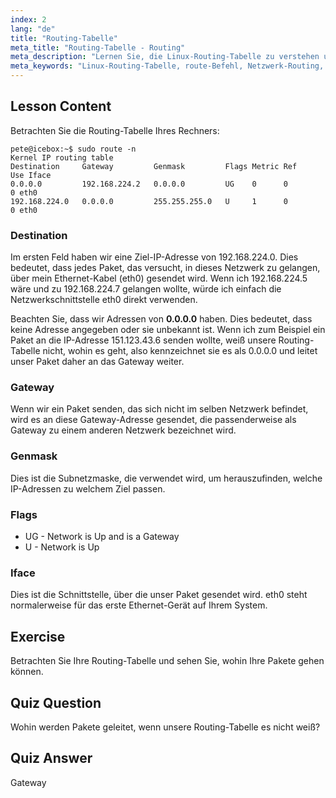 ```yaml
---
index: 2
lang: "de"
title: "Routing-Tabelle"
meta_title: "Routing-Tabelle - Routing"
meta_description: "Lernen Sie, die Linux-Routing-Tabelle zu verstehen und wie Pakete mit dem route-Befehl geroutet werden. Erkunden Sie Ziele, Gateways und Schnittstellen für Netzwerk-Grundlagen."
meta_keywords: "Linux-Routing-Tabelle, route-Befehl, Netzwerk-Routing, Linux-Netzwerk, Linux für Anfänger, Linux-Tutorial, Netzwerk-Anleitung"
---
```


## Lesson Content

Betrachten Sie die Routing-Tabelle Ihres Rechners:

```plaintext
pete@icebox:~$ sudo route -n
Kernel IP routing table
Destination     Gateway         Genmask         Flags Metric Ref    Use Iface
0.0.0.0         192.168.224.2   0.0.0.0         UG    0      0        0 eth0
192.168.224.0   0.0.0.0         255.255.255.0   U     1      0        0 eth0
```

### Destination

Im ersten Feld haben wir eine Ziel-IP-Adresse von 192.168.224.0. Dies bedeutet, dass jedes Paket, das versucht, in dieses Netzwerk zu gelangen, über mein Ethernet-Kabel (eth0) gesendet wird. Wenn ich 192.168.224.5 wäre und zu 192.168.224.7 gelangen wollte, würde ich einfach die Netzwerkschnittstelle eth0 direkt verwenden.

Beachten Sie, dass wir Adressen von **0.0.0.0** haben. Dies bedeutet, dass keine Adresse angegeben oder sie unbekannt ist. Wenn ich zum Beispiel ein Paket an die IP-Adresse 151.123.43.6 senden wollte, weiß unsere Routing-Tabelle nicht, wohin es geht, also kennzeichnet sie es als 0.0.0.0 und leitet unser Paket daher an das Gateway weiter.

### Gateway

Wenn wir ein Paket senden, das sich nicht im selben Netzwerk befindet, wird es an diese Gateway-Adresse gesendet, die passenderweise als Gateway zu einem anderen Netzwerk bezeichnet wird.

### Genmask

Dies ist die Subnetzmaske, die verwendet wird, um herauszufinden, welche IP-Adressen zu welchem Ziel passen.

### Flags

- UG - Network is Up and is a Gateway
- U - Network is Up

### Iface

Dies ist die Schnittstelle, über die unser Paket gesendet wird. eth0 steht normalerweise für das erste Ethernet-Gerät auf Ihrem System.

## Exercise

Betrachten Sie Ihre Routing-Tabelle und sehen Sie, wohin Ihre Pakete gehen können.

## Quiz Question

Wohin werden Pakete geleitet, wenn unsere Routing-Tabelle es nicht weiß?

## Quiz Answer

Gateway
